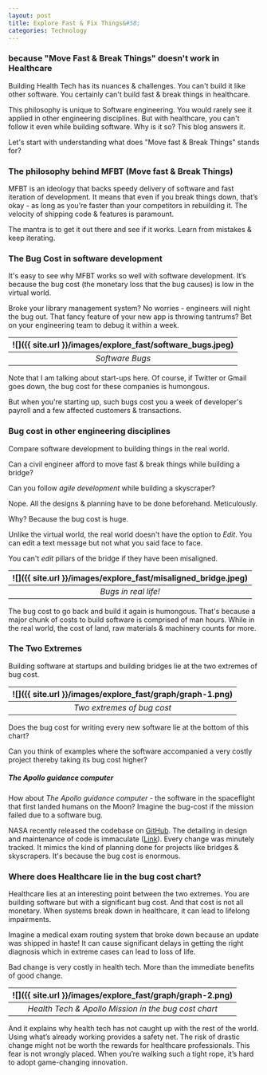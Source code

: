 ```yaml
---
layout: post
title: Explore Fast & Fix Things&#58;
categories: Technology
---
```

### because "Move Fast & Break Things" doesn't work in Healthcare

Building Health Tech has its nuances & challenges. You can't build it like other software. You certainly can't build fast & break things in healthcare.

This philosophy is unique to Software engineering. You would rarely see it applied in other engineering disciplines. But with healthcare, you can't follow it even while building software. Why is it so? This blog answers it.

Let's start with understanding what does "Move fast & Break Things" stands for?

### The philosophy behind MFBT (Move fast & Break Things)

MFBT is an ideology that backs speedy delivery of software and fast iteration of development. It means that even if you break things down, that’s okay - as long as you’re faster than your competitors in rebuilding it. The velocity of shipping code & features is paramount.

The mantra is to get it out there and see if it works. Learn from mistakes & keep iterating.

### The Bug Cost in software development

It's easy to see why MFBT works so well with software development. It’s because the bug cost (the monetary loss that the bug causes) is low in the virtual world.

Broke your library management system? No worries - engineers will night the bug out. That fancy feature of your new app is throwing tantrums? Bet on your engineering team to debug it within a week.

| ![]({{ site.url }}/images/explore_fast/software_bugs.jpeg) |
|:--:|
|*Software Bugs*|

Note that I am talking about start-ups here. Of course, if Twitter or Gmail goes down, the bug cost for these companies is humongous.

But when you're starting up, such bugs cost you a week of developer's payroll and a few affected customers & transactions.

### Bug cost in other engineering disciplines

Compare software development to building things in the real world.

Can a civil engineer afford to move fast & break things while building a bridge?

Can you follow *agile development* while building a skyscraper?

Nope. All the designs & planning have to be done beforehand. Meticulously.

Why? Because the bug cost is huge.

Unlike the virtual world, the real world doesn't have the option to *Edit*. You can edit a text message but not what you said face to face.

You can't *edit* pillars of the bridge if they have been misaligned.


| ![]({{ site.url }}/images/explore_fast/misaligned_bridge.jpeg) |
|:--:|
|*Bugs in real life!*|

The bug cost to go back and build it again is humongous. That's because a major chunk of costs to build software is comprised of man hours. While in the real world, the cost of land, raw materials & machinery counts for more.

### The Two Extremes

Building software at startups and building bridges lie at the two extremes of bug cost.

| ![]({{ site.url }}/images/explore_fast/graph/graph-1.png) |
|:--:|
|*Two extremes of bug cost*|

Does the bug cost for writing every new software lie at the bottom of this chart?

Can you think of examples where the software accompanied a very costly project thereby taking its bug cost higher?

##### The Apollo guidance computer

How about *The Apollo guidance computer* - the software in the spaceflight that first landed humans on the Moon? Imagine the bug-cost if the mission failed due to a software bug.

NASA recently released the codebase on [GitHub](https://github.com/chrislgarry/Apollo-11/). The detailing in design and maintenance of code is immaculate ([Link](https://history.nasa.gov/computers/Ch2-6.html?mod=article_inline)). Every change was minutely tracked. It mimics the kind of planning done for projects like bridges & skyscrapers. It's because the bug cost is enormous.

### Where does Healthcare lie in the bug cost chart?

Healthcare lies at an interesting point between the two extremes. You are building software but with a significant bug cost. And that cost is not all monetary. When systems break down in healthcare, it can lead to lifelong impairments.

Imagine a medical exam routing system that broke down because an update was shipped in haste! It can cause significant delays in getting the right diagnosis which in extreme cases can lead to loss of life.

Bad change is very costly in health tech. More than the immediate benefits of good change.

| ![]({{ site.url }}/images/explore_fast/graph/graph-2.png) |
|:--:|
|*Health Tech & Apollo Mission in the bug cost chart*|

And it explains why health tech has not caught up with the rest of the world. Using what’s already working provides a safety net. The risk of drastic change might not be worth the rewards for healthcare professionals. This fear is not wrongly placed. When you’re walking such a tight rope, it’s hard to adopt game-changing innovation.
